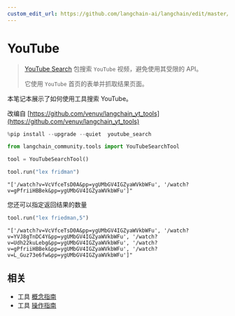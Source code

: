```yaml
---
custom_edit_url: https://github.com/langchain-ai/langchain/edit/master/docs/docs/integrations/tools/youtube.ipynb
---
```


# YouTube

>[YouTube Search](https://github.com/joetats/youtube_search) 包搜索 `YouTube` 视频，避免使用其受限的 API。
>
>它使用 `YouTube` 首页的表单并抓取结果页面。

本笔记本展示了如何使用工具搜索 YouTube。

改编自 [https://github.com/venuv/langchain_yt_tools](https://github.com/venuv/langchain_yt_tools)


```python
%pip install --upgrade --quiet  youtube_search
```


```python
from langchain_community.tools import YouTubeSearchTool
```


```python
tool = YouTubeSearchTool()
```


```python
tool.run("lex fridman")
```



```output
"['/watch?v=VcVfceTsD0A&pp=ygUMbGV4IGZyaWVkbWFu', '/watch?v=gPfriiHBBek&pp=ygUMbGV4IGZyaWVkbWFu']"
```


您还可以指定返回结果的数量


```python
tool.run("lex friedman,5")
```



```output
"['/watch?v=VcVfceTsD0A&pp=ygUMbGV4IGZyaWVkbWFu', '/watch?v=YVJ8gTnDC4Y&pp=ygUMbGV4IGZyaWVkbWFu', '/watch?v=Udh22kuLebg&pp=ygUMbGV4IGZyaWVkbWFu', '/watch?v=gPfriiHBBek&pp=ygUMbGV4IGZyaWVkbWFu', '/watch?v=L_Guz73e6fw&pp=ygUMbGV4IGZyaWVkbWFu']"
```

## 相关

- 工具 [概念指南](/docs/concepts/#tools)
- 工具 [操作指南](/docs/how_to/#tools)